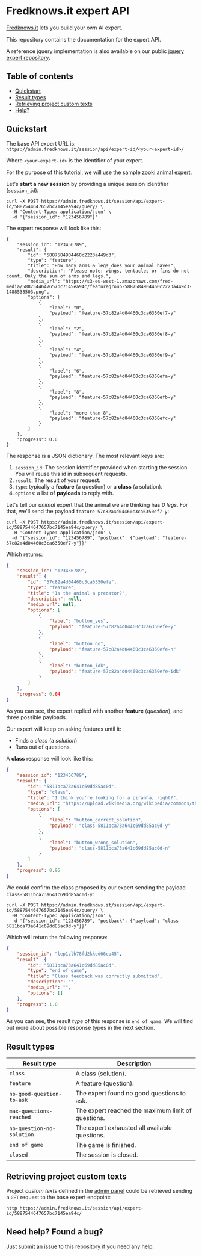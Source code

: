 # Fredknows.it expert API

[Fredknows.it](https://www.fredknows.it) lets you build your own AI expert.

This repository contains the documentation for the expert API.

A reference jquery implementation is also available on our public [jquery expert repository](https://github.com/fredknowsit/jquery-expert).

## Table of contents

+ [Quickstart](#quickstart)
+ [Result types](#result-types)
+ [Retrieving project custom texts](#retrieving-project-custom-texts)
+ [Help?](#Need-help?-Found-a-bug?)

## Quickstart

The base API expert URL is:
`https://admin.fredknows.it/session/api/expert-id/<your-expert-id>/`

Where `<your-expert-id>` is the identifier of your expert.

For the purpose of this tutorial, we will use the sample [zooki animal expert](https://expert.fredknows.it/5887544647657bc7145ea94c).

Let's **start a new session** by providing a unique session identifier (`session_id`):

```shell
curl -X POST https://admin.fredknows.it/session/api/expert-id/5887544647657bc7145ea94c/query/ \
  -H 'Content-Type: application/json' \
  -d '{"session_id": "123456789"}'
```

The expert response will look like this:

```
{
    "session_id": "123456789",
    "result": {
        "id": "5887584904460c2223a449d3",
        "type": "feature",
        "title": "How many arms & legs does your animal have?",
        "description": "Please note: wings, tentacles or fins do not count. Only the sum of arms and legs.",
        "media_url": "https://s3-eu-west-1.amazonaws.com/fred-media/5887544647657bc7145ea94c/featuregroup-5887584904460c2223a449d3-1488538503.png",
        "options": [
            {
                "label": "0",
                "payload": "feature-57c82a4d04460c3ca6350ef7-y"
            },
            {
                "label": "2",
                "payload": "feature-57c82a4d04460c3ca6350ef8-y"
            },
            {
                "label": "4",
                "payload": "feature-57c82a4d04460c3ca6350ef9-y"
            },
            {
                "label": "6",
                "payload": "feature-57c82a4d04460c3ca6350efa-y"
            },
            {
                "label": "8",
                "payload": "feature-57c82a4d04460c3ca6350efb-y"
            },
            {
                "label": "more than 8",
                "payload": "feature-57c82a4d04460c3ca6350efc-y"
            }
        ]
    },
    "progress": 0.0
}
```

The response is a JSON dictionary. The most relevant keys are:

1. `session_id`: The session identifier provided when starting the session. You
   will reuse this id in subsequent requests.
2. `result`: The result of your request.
  1. `type`: typically a **feature** (a question) or a **class** (a solution).
  2. `options`: a list of **payloads** to reply with.

Let's tell our _animal_ expert that the animal we are thinking has _0 legs_. For
that, we'll send the payload `feature-57c82a4d04460c3ca6350ef7-y`:

```shell
curl -X POST https://admin.fredknows.it/session/api/expert-id/5887544647657bc7145ea94c/query/ \
  -H 'Content-Type: application/json' \
  -d '{"session_id": "123456789", "postback": {"payload": "feature-57c82a4d04460c3ca6350ef7-y"}}'
```

Which returns:

```json
{
    "session_id": "123456789",
    "result": {
        "id": "57c82a4d04460c3ca6350efe",
        "type": "feature",
        "title": "Is the animal a predator?",
        "description": null,
        "media_url": null,
        "options": [
            {
                "label": "button_yes",
                "payload": "feature-57c82a4d04460c3ca6350efe-y"
            },
            {
                "label": "button_no",
                "payload": "feature-57c82a4d04460c3ca6350efe-n"
            },
            {
                "label": "button_idk",
                "payload": "feature-57c82a4d04460c3ca6350efe-idk"
            }
        ]
    },
    "progress": 0.04
}
```

As you can see, the expert replied with another **feature** (_question_), and three possible payloads.

Our expert will keep on asking features until it:

- Finds a _class_ (a _solution_)
- Runs out of questions.

A **class** response will look like this:

```json
{
    "session_id": "123456789",
    "result": {
        "id": "5811bca73a641c69dd85ac0d", 
        "type": "class",
        "title": "I think you're looking for a piranha, right?", 
        "media_url": "https://upload.wikimedia.org/wikipedia/commons/thumb/c/ca/Pirhana06.jpg/250px-Pirhana06.jpg", 
        "options": [
            {
                "label": "button_correct_solution", 
                "payload": "class-5811bca73a641c69dd85ac0d-y"
            }, 
            {
                "label": "button_wrong_solution", 
                "payload": "class-5811bca73a641c69dd85ac0d-n"
            }
        ]
    }, 
    "progress": 0.95
}
```

We could confirm the class proposed by our expert sending the payload `class-5811bca73a641c69dd85ac0d-y`:

```shell
curl -X POST https://admin.fredknows.it/session/api/expert-id/5887544647657bc7145ea94c/query/ \
  -H 'Content-Type: application/json' \
  -d '{"session_id": "123456789", "postback": {"payload": "class-5811bca73a641c69dd85ac0d-y"}}'
```

Which will return the following response:

```json
{
    "session_id": "lep1zlh78fd2kked66ep45",
    "result": {
        "id": "5811bca73a641c69dd85ac0d", 
        "type": "end of game",
        "title": "Class feedback was correctly submitted", 
        "description": "", 
        "media_url": "", 
        "options": []
    }, 
    "progress": 1.0
}
```

As you can see, the result _type_ of this response is `end of game`. We will
find out more about possible response types in the next section.

## Result types

| Result type               | Description                                        |
|---------------------------|----------------------------------------------------|
| `class`                   | A class (solution).                                |
| `feature`                 | A feature (question).                              |
| `no-good-question-to-ask` | The expert found no good questions to ask.         |
| `max-questions-reached`   | The expert reached the maximum limit of questions. |
| `no-question-no-solution` | The expert exhausted all available questions.      |
| `end of game`             | The game is finished.                              |
| `closed`                  | The session is closed.                             |


## Retrieving project custom texts

Project _custom texts_ defined in the [admin panel](https://admin.fredknows.it) could be retrieved sending a `GET` request to the base expert endpoint:

```
http https://admin.fredknows.it/session/api/expert-id/5887544647657bc7145ea94c/
```

## Need help? Found a bug?

Just [submit an issue](https://www.github.com/fredknowsit/session_api_docs/issues) to this repository if you need any help.
